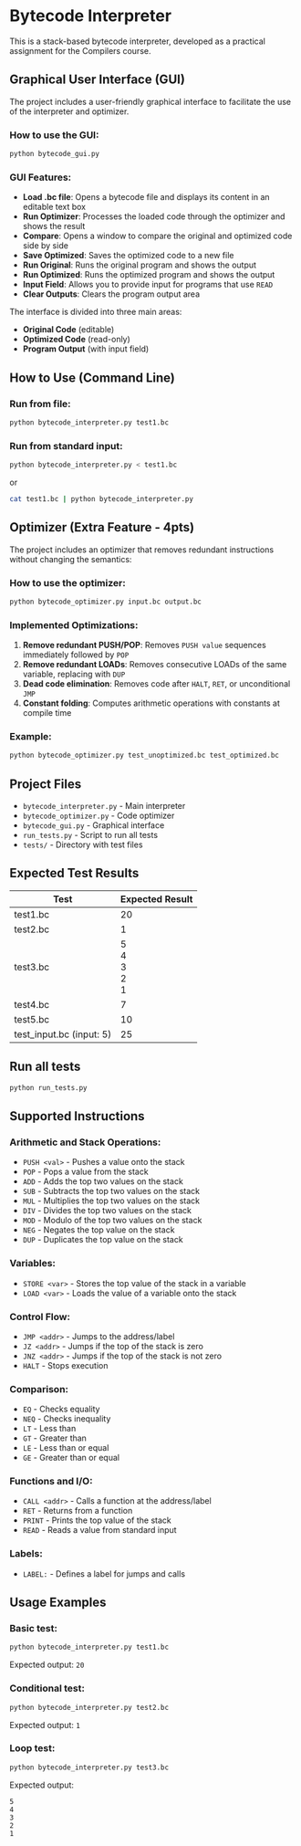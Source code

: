# Bytecode Interpreter

This is a stack-based bytecode interpreter, developed as a practical assignment for the Compilers course.

## Graphical User Interface (GUI)

The project includes a user-friendly graphical interface to facilitate the use of the interpreter and optimizer.

### How to use the GUI:
```bash
python bytecode_gui.py
```

### GUI Features:

- **Load .bc file**: Opens a bytecode file and displays its content in an editable text box
- **Run Optimizer**: Processes the loaded code through the optimizer and shows the result
- **Compare**: Opens a window to compare the original and optimized code side by side
- **Save Optimized**: Saves the optimized code to a new file
- **Run Original**: Runs the original program and shows the output
- **Run Optimized**: Runs the optimized program and shows the output
- **Input Field**: Allows you to provide input for programs that use `READ`
- **Clear Outputs**: Clears the program output area

The interface is divided into three main areas:
- **Original Code** (editable)
- **Optimized Code** (read-only)
- **Program Output** (with input field)

## How to Use (Command Line)

### Run from file:
```bash
python bytecode_interpreter.py test1.bc
```

### Run from standard input:
```bash
python bytecode_interpreter.py < test1.bc
```

or

```bash
cat test1.bc | python bytecode_interpreter.py
```

## Optimizer (Extra Feature - 4pts)

The project includes an optimizer that removes redundant instructions without changing the semantics:

### How to use the optimizer:
```bash
python bytecode_optimizer.py input.bc output.bc
```

### Implemented Optimizations:

1. **Remove redundant PUSH/POP**: Removes `PUSH value` sequences immediately followed by `POP`
2. **Remove redundant LOADs**: Removes consecutive LOADs of the same variable, replacing with `DUP`
3. **Dead code elimination**: Removes code after `HALT`, `RET`, or unconditional `JMP`
4. **Constant folding**: Computes arithmetic operations with constants at compile time

### Example:
```bash
python bytecode_optimizer.py test_unoptimized.bc test_optimized.bc
```

## Project Files

- `bytecode_interpreter.py` - Main interpreter
- `bytecode_optimizer.py` - Code optimizer
- `bytecode_gui.py` - Graphical interface
- `run_tests.py` - Script to run all tests
- `tests/` - Directory with test files

## Expected Test Results

| Test | Expected Result |
|------|----------------|
| test1.bc | 20 |
| test2.bc | 1 |
| test3.bc | 5<br>4<br>3<br>2<br>1 |
| test4.bc | 7 |
| test5.bc | 10 |
| test_input.bc (input: 5) | 25 |

## Run all tests

```bash
python run_tests.py
```

## Supported Instructions

### Arithmetic and Stack Operations:
- `PUSH <val>` - Pushes a value onto the stack
- `POP` - Pops a value from the stack
- `ADD` - Adds the top two values on the stack
- `SUB` - Subtracts the top two values on the stack
- `MUL` - Multiplies the top two values on the stack
- `DIV` - Divides the top two values on the stack
- `MOD` - Modulo of the top two values on the stack
- `NEG` - Negates the top value on the stack
- `DUP` - Duplicates the top value on the stack

### Variables:
- `STORE <var>` - Stores the top value of the stack in a variable
- `LOAD <var>` - Loads the value of a variable onto the stack

### Control Flow:
- `JMP <addr>` - Jumps to the address/label
- `JZ <addr>` - Jumps if the top of the stack is zero
- `JNZ <addr>` - Jumps if the top of the stack is not zero
- `HALT` - Stops execution

### Comparison:
- `EQ` - Checks equality
- `NEQ` - Checks inequality
- `LT` - Less than
- `GT` - Greater than
- `LE` - Less than or equal
- `GE` - Greater than or equal

### Functions and I/O:
- `CALL <addr>` - Calls a function at the address/label
- `RET` - Returns from a function
- `PRINT` - Prints the top value of the stack
- `READ` - Reads a value from standard input

### Labels:
- `LABEL:` - Defines a label for jumps and calls

## Usage Examples

### Basic test:
```bash
python bytecode_interpreter.py test1.bc
```
Expected output: `20`

### Conditional test:
```bash
python bytecode_interpreter.py test2.bc
```
Expected output: `1`

### Loop test:
```bash
python bytecode_interpreter.py test3.bc
```
Expected output:
```
5
4
3
2
1
```
